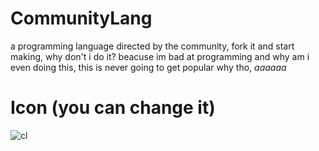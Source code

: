 # CommunityLang
a programming language directed by the community, fork it and start making, why don't i do it? beacuse im bad at programming and why am i even doing this, this is never going to get popular why tho, *aaaaaa*

# Icon (you can change it)
![cl](https://github.com/PopcornMan55D/CommunityLang/assets/123831047/2135434a-6fa1-44d6-a6b3-1d622809a91c)
